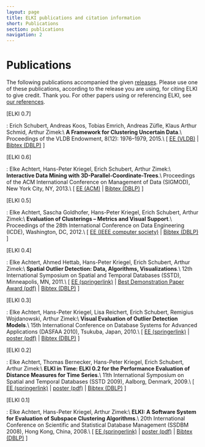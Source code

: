 ```yaml
---
layout: page
title: ELKI publications and citation information
short: Publications
section: publications
navigation: 2
---
```



Publications
============

The following publications accompanied the given [releases](/releases). Please use one of these publications, according to the release you are using, for citing ELKI to give credit. Thank you. For other papers using or referencing ELKI, see [our references](/references).

[ELKI 0.7] <a name="release0.7" />

: Erich Schubert, Andreas Koos, Tobias Emrich, Andreas Züfle, Klaus Arthur Schmid, Arthur Zimek:\\
**A Framework for Clustering Uncertain Data**.\\
Proceedings of the VLDB Endowment, 8(12): 1976–1979, 2015.\\
\[ [EE (VLDB)](http://www.vldb.org/pvldb/vol8/p1976-schubert.pdf) | [Bibtex (DBLP)](http://dblp.uni-trier.de/rec/bibtex/journals/pvldb/SchubertKEZSZ15) \]

[ELKI 0.6] <a name="release0.6" />

: Elke Achtert, Hans-Peter Kriegel, Erich Schubert, Arthur Zimek:\\
**Interactive Data Mining with 3D-Parallel-Coordinate-Trees**.\\
Proceedings of the ACM International Conference on Management of Data (SIGMOD), New York City, NY, 2013.\\
\[ [EE (ACM)](http://dx.doi.org/10.1145/2463676.2463696) | [Bibtex (DBLP)](http://dblp.uni-trier.de/rec/bibtex/conf/sigmod/AchtertKSZ13) \]

[ELKI 0.5] <a name="release0.5" />

: Elke Achtert, Sascha Goldhofer, Hans-Peter Kriegel, Erich Schubert, Arthur Zimek:\\
**Evaluation of Clusterings – Metrics and Visual Support**.\\
Proceedings of the 28th International Conference on Data Engineering (ICDE), Washington, DC, 2012.\\
\[ [EE (IEEE computer society)](http://doi.ieeecomputersociety.org/10.1109/ICDE.2012.128) | [Bibtex (DBLP)](http://dblp.uni-trier.de/rec/bibtex/conf/icde/AchtertGKSZ12) \]

[ELKI 0.4] <a name="release0.4" />

: Elke Achtert, Ahmed Hettab, Hans-Peter Kriegel, Erich Schubert, Arthur Zimek:\\
**Spatial Outlier Detection: Data, Algorithms, Visualizations**.\\
12th International Symposium on Spatial and Temporal Databases (SSTD), Minneapolis, MN, 2011.\\
\[ [EE (springerlink)](http://dx.doi.org/10.1007/978-3-642-22922-0_41) | [Best Demonstration Paper Award (pdf)](http://www.dbs.ifi.lmu.de/~zimek/publications/SSTD2011/SSTD11-DemonstrationAward.pdf) | [Bibtex (DBLP)](http://dblp.uni-trier.de/rec/bibtex/conf/ssd/AchtertHKSZ11) \]

[ELKI 0.3] <a name="release0.3" />

: Elke Achtert, Hans-Peter Kriegel, Lisa Reichert, Erich Schubert, Remigius Wojdanowski, Arthur Zimek:\\
**Visual Evaluation of Outlier Detection Models**.\\
15th International Conference on Database Systems for Advanced Applications (DASFAA 2010), Tsukuba, Japan, 2010.\\
\[ [EE (springerlink)](http://dx.doi.org/10.1007/978-3-642-12098-5_34) | [poster (pdf)](http://www.dbs.ifi.lmu.de/~zimek/publications/DASFAA2010/elki-poster.pdf) | [Bibtex (DBLP)](http://dblp.uni-trier.de/rec/bibtex/conf/dasfaa/AchtertKRSWZ10) \]

[ELKI 0.2] <a name="release0.2" />

: Elke Achtert, Thomas Bernecker, Hans-Peter Kriegel, Erich Schubert, Arthur Zimek:\\
**ELKI in Time: ELKI 0.2 for the Performance Evaluation of Distance Measures for Time Series**.\\
11th International Symposium on Spatial and Temporal Databases (SSTD 2009), Aalborg, Denmark, 2009.\\
\[ [EE (springerlink)](http://dx.doi.org/10.1007/978-3-642-02982-0_35) | [poster (pdf)](http://www.dbs.ifi.lmu.de/~zimek/publications/SSTD2009/sstd09-elki-poster.pdf) | [Bibtex (DBLP)](http://dblp.uni-trier.de/rec/bibtex/conf/ssd/AchtertBKSZ09) \]

[ELKI 0.1] <a name="release0.1" />

: Elke Achtert, Hans-Peter Kriegel, Arthur Zimek:\\
**ELKI: A Software System for Evaluation of Subspace Clustering Algorithms**.\\
20th International Conference on Scientific and Statistical Database Management (SSDBM 2008), Hong Kong, China, 2008.\\
\[ [EE (springerlink)](http://www.springerlink.com/content/vu077716401l103j/) | [poster (pdf)](http://www.dbs.ifi.lmu.de/~zimek/publications/SSDBM2008/elkiposter.pdf) | [Bibtex (DBLP)](http://dblp.uni-trier.de/rec/bibtex/conf/ssdbm/AchtertKZ08) \]
